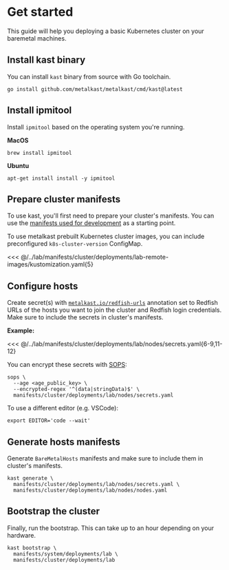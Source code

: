 # Get started

This guide will help you deploying a basic Kubernetes cluster on your baremetal machines.

## Install kast binary

You can install `kast` binary from source with Go toolchain.

```shell
go install github.com/metalkast/metalkast/cmd/kast@latest
```

## Install ipmitool

Install `ipmitool` based on the operating system you're running.

**MacOS**

```shell
brew install ipmitool
```

**Ubuntu**

```shell
apt-get install install -y ipmitool
```

## Prepare cluster manifests

To use kast, you'll first need to prepare your cluster's manifests.
You can use the [manifests used for development](https://github.com/metalkast/metalkast/tree/main/lab/manifests) as a starting point.

To use metalkast prebuilt Kubernetes cluster images, you can include preconfigured `k8s-cluster-version` ConfigMap.

<<< @/../lab/manifests/cluster/deployments/lab-remote-images/kustomization.yaml{5}

## Configure hosts

Create secret(s) with [`metalkast.io/redfish-urls`](/annotations#metalkast-io-redfish-urls) annotation
set to Redfish URLs of the hosts you want to join the cluster and Redfish login credentials.
Make sure to include the secrets in cluster's manifests.

**Example:**

<<< @/../lab/manifests/cluster/deployments/lab/nodes/secrets.yaml{6-9,11-12}

You can encrypt these secrets with [SOPS][sops]:

```shell
sops \
  --age <age_public_key> \
  --encrypted-regex '^(data|stringData)$' \
  manifests/cluster/deployments/lab/nodes/secrets.yaml
```

To use a different editor (e.g. VSCode):

```shell
export EDITOR='code --wait'
```

## Generate hosts manifests

Generate `BareMetalHosts` manifests and make sure to include them in cluster's manifests.

```shell { name=generate }
kast generate \
  manifests/cluster/deployments/lab/nodes/secrets.yaml \
  manifests/cluster/deployments/lab/nodes/nodes.yaml
```

## Bootstrap the cluster

Finally, run the bootstrap. This can take up to an hour depending on your hardware.

```shell { name=bootstrap }
kast bootstrap \
  manifests/system/deployments/lab \
  manifests/cluster/deployments/lab
```

[sops]: https://github.com/getsops/sops
